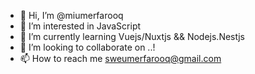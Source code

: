 - 👋 Hi, I’m @miumerfarooq
- 👀 I’m interested in JavaScript
- 🌱 I’m currently learning Vuejs/Nuxtjs && Nodejs.Nestjs
- 💞️ I’m looking to collaborate on ..!
- 📫 How to reach me sweumerfarooq@gmail.com

<!---
MiUmerFarooq/MiUmerFarooq is a ✨ special ✨ repository because its `README.md` (this file) appears on your GitHub profile.
You can click the Preview link to take a look at your changes.
--->
